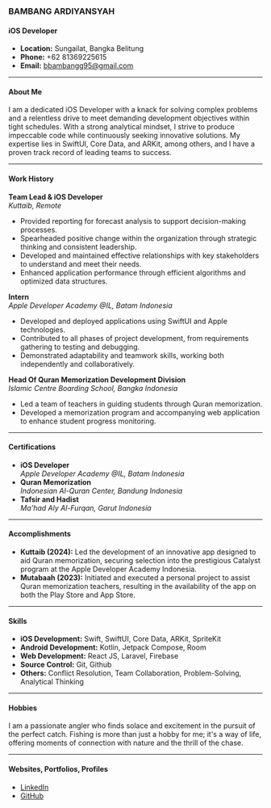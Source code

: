 ### BAMBANG ARDIYANSYAH
#### iOS Developer

- **Location:** Sungailat, Bangka Belitung
- **Phone:** +62 81369225615
- **Email:** bbambangg95@gmail.com

---

#### About Me

I am a dedicated iOS Developer with a knack for solving complex problems and a relentless drive to meet demanding development objectives within tight schedules. With a strong analytical mindset, I strive to produce impeccable code while continuously seeking innovative solutions. My expertise lies in SwiftUI, Core Data, and ARKit, among others, and I have a proven track record of leading teams to success.

---

#### Work History

**Team Lead & iOS Developer**  
*Kuttaib, Remote*  
- Provided reporting for forecast analysis to support decision-making processes.
- Spearheaded positive change within the organization through strategic thinking and consistent leadership.
- Developed and maintained effective relationships with key stakeholders to understand and meet their needs.
- Enhanced application performance through efficient algorithms and optimized data structures.

**Intern**  
*Apple Developer Academy @IL, Batam Indonesia*  
- Developed and deployed applications using SwiftUI and Apple technologies.
- Contributed to all phases of project development, from requirements gathering to testing and debugging.
- Demonstrated adaptability and teamwork skills, working both independently and collaboratively.

**Head Of Quran Memorization Development Division**  
*Islamic Centre Boarding School, Bangka Indonesia*  
- Led a team of teachers in guiding students through Quran memorization.
- Developed a memorization program and accompanying web application to enhance student progress monitoring.

---

#### Certifications

- **iOS Developer**  
  *Apple Developer Academy @IL, Batam Indonesia*
- **Quran Memorization**  
  *Indonesian Al-Quran Center, Bandung Indonesia*
- **Tafsir and Hadist**  
  *Ma'had Aly Al-Furqan, Garut Indonesia*

---

#### Accomplishments

- **Kuttaib (2024):** Led the development of an innovative app designed to aid Quran memorization, securing selection into the prestigious Catalyst program at the Apple Developer Academy Indonesia.
- **Mutabaah (2023):** Initiated and executed a personal project to assist Quran memorization teachers, resulting in the availability of the app on both the Play Store and App Store.

---

#### Skills

- **iOS Development:** Swift, SwiftUI, Core Data, ARKit, SpriteKit
- **Android Development:** Kotlin, Jetpack Compose, Room
- **Web Development:** React JS, Laravel, Firebase
- **Source Control:** Git, Github
- **Others:** Conflict Resolution, Team Collaboration, Problem-Solving, Analytical Thinking

---

#### Hobbies

I am a passionate angler who finds solace and excitement in the pursuit of the perfect catch. Fishing is more than just a hobby for me; it's a way of life, offering moments of connection with nature and the thrill of the chase.

---

#### Websites, Portfolios, Profiles

- [LinkedIn](https://www.linkedin.com/in/bambang-ardiyansyah-ba80b814b/)
- [GitHub](https://github.com/Bbambangg95)
